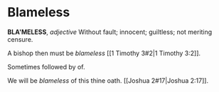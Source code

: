 # Blameless

**BLA'MELESS**, _adjective_ Without fault; innocent; guiltless; not meriting censure.

A bishop then must be _blameless_ [[1 Timothy 3#2|1 Timothy 3:2]].

Sometimes followed by of.

We will be _blameless_ of this thine oath. [[Joshua 2#17|Joshua 2:17]].